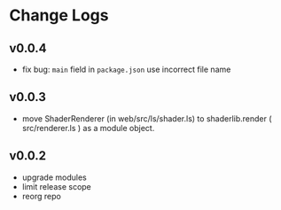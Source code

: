 # Change Logs

## v0.0.4

 - fix bug: `main` field in `package.json` use incorrect file name


## v0.0.3

 - move ShaderRenderer (in web/src/ls/shader.ls) to shaderlib.render ( src/renderer.ls ) as a module object.


## v0.0.2

 - upgrade modules
 - limit release scope
 - reorg repo
